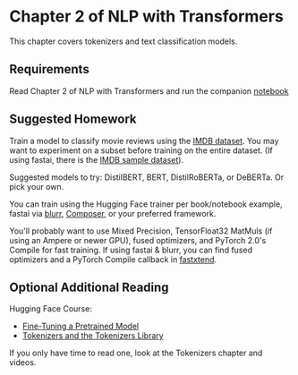 # Chapter 2 of NLP with Transformers

This chapter covers tokenizers and text classification models.

## Requirements

Read Chapter 2 of NLP with Transformers and run the companion [notebook](https://github.com/nlp-with-transformers/notebooks/blob/main/02_classification.ipynb)

## Suggested Homework

Train a model to classify movie reviews using the [IMDB dataset](https://huggingface.co/datasets/imdb). You may want to experiment on a subset before training on the entire dataset. (If using fastai, there is the [IMDB sample dataset](https://docs.fast.ai/data.external.html#main-datasets)).

Suggested models to try: DistilBERT, BERT, DistilRoBERTa, or DeBERTa. Or pick your own.

You can train using the Hugging Face trainer per book/notebook example, fastai via [blurr](https://ohmeow.github.io/blurr), [Composer](https://docs.mosaicml.com/projects/composer/en/latest/examples/finetune_huggingface.html), or your preferred framework.

You'll probably want to use Mixed Precision, TensorFloat32 MatMuls (if using an Ampere or newer GPU), fused optimizers, and PyTorch 2.0's Compile for fast training. If using fastai & blurr, you can find fused optimizers and a PyTorch Compile callback in [fastxtend](https://fastxtend.benjaminwarner.dev).

## Optional Additional Reading

Hugging Face Course:
 - [Fine-Tuning a Pretrained Model](https://huggingface.co/learn/nlp-course/chapter3/1)
 - [Tokenizers and the Tokenizers Library](https://huggingface.co/learn/nlp-course/chapter6/1)

If you only have time to read one, look at the Tokenizers chapter and videos.